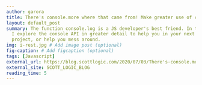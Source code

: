 ```yaml
---
author: garora
title: There's console.more where that came from! Make greater use of console in JS
layout: default_post
summary: The function console.log is a JS developer's best friend. In this post
  I explore the console API in greater detail to help you in your next big
  project, or help you mess around.
img: i-rest.jpg # Add image post (optional)
fig-caption: # Add figcaption (optional)
tags: [Javascript]
external_url: https://blog.scottlogic.com/2020/07/03/There's-console.more-where-that-came-from!-Make-greater-use-of-console-in-JS.html
external_site: SCOTT_LOGIC_BLOG
reading_time: 5
---
```

